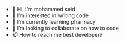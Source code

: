 - 👋 Hi, i'm mohammed seid
- 👀 I’m interested in writing code
- 🌱 I’m currently learning pharmacy
- 💞️ I’m looking to collaborate on how to code
- 📫 How to reach me best developer?


<!---
mohammedseid70/mohammedseid70 is a ✨ special ✨ repository because its `README.md` (this file) appears on your GitHub profile.
You can click the Preview link to take a look at your changes.
--->
